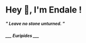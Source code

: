 <h1 title="head"> Hey 👋, I'm Endale !</h1>

**<h5><i>" Leave no stone unturned. "</i></h5>**

*<b>___ Euripides ___</b>*
